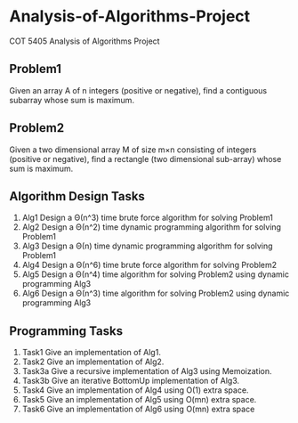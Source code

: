 # Analysis-of-Algorithms-Project
COT 5405 Analysis of Algorithms Project


## Problem1 
Given an array A of n integers (positive or negative), find a contiguous subarray whose
sum is maximum.


## Problem2 
Given a two dimensional array M of size m×n consisting of integers (positive or negative),
find a rectangle (two dimensional sub-array) whose sum is maximum.


## Algorithm Design Tasks
1. Alg1 Design a Θ(n^3) time brute force algorithm for solving Problem1
2. Alg2 Design a Θ(n^2) time dynamic programming algorithm for solving Problem1
3. Alg3 Design a Θ(n) time dynamic programming algorithm for solving Problem1
4. Alg4 Design a Θ(n^6) time brute force algorithm for solving Problem2
5. Alg5 Design a Θ(n^4) time algorithm for solving Problem2 using dynamic programming Alg3
6. Alg6 Design a Θ(n^3) time algorithm for solving Problem2 using dynamic programming Alg3


## Programming Tasks
1. Task1 Give an implementation of Alg1.
2. Task2 Give an implementation of Alg2.
3. Task3a Give a recursive implementation of Alg3 using Memoization.
4. Task3b Give an iterative BottomUp implementation of Alg3.
5. Task4 Give an implementation of Alg4 using O(1) extra space.
6. Task5 Give an implementation of Alg5 using O(mn) extra space.
7. Task6 Give an implementation of Alg6 using O(mn) extra space
